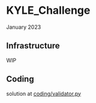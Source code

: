 # KYLE_Challenge
January 2023

## Infrastructure
WIP

## Coding
solution at [coding/validator.py](https://github.com/kspeer825/KYLE_Challenge/blob/main/coding/validator.py)
